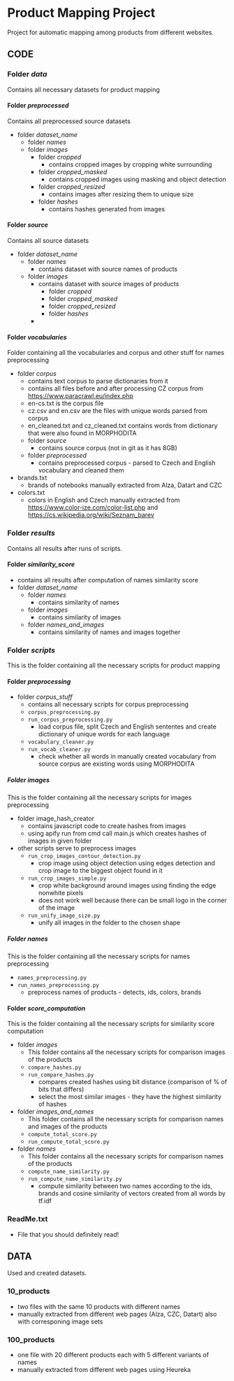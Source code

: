 # Product Mapping Project
Project for automatic mapping among products from different websites.

## CODE
### Folder *data*
Contains all necessary datasets for product mapping

#### Folder *preprocessed*
Contains all preprocessed source datasets 
- folder *dataset_name*
  - folder *names*
  - folder *images*
    - folder *cropped*
      - contains cropped images by cropping white surrounding 
    - folder *cropped_masked*
      - contains cropped images using masking and object detection 
    - folder *cropped_resized*
      - contains images after resizing them to unique size
    - folder *hashes*
      - contains hashes generated from images

#### Folder *source*
Contains all source datasets
- folder *dataset_name*
  - folder *names*
    - contains dataset with source names of products
  - folder *images*
    - contains dataset with source images of products
      - folder *cropped*
      - folder *cropped_masked*
      - folder *cropped_resized*
      - folder *hashes*
    - 
#### Folder *vocabularies*
Folder containing all the vocabularies and corpus and other stuff for names preprocessing
- folder *corpus*
  - contains text corpus to parse dictionaries from it
  - contains all files before and after processing CZ corpus from https://www.paracrawl.eu/index.php
  - en-cs.txt is the corpus file
  - cz.csv and en.csv are the files with unique words parsed from corpus
  - en_cleaned.txt and cz_cleaned.txt contains words from dictionary that were also found in MORPHODITA
  - folder *source*
    - contains source corpus (not in git as it has 8GB)
  - folder *preprocessed*
    - contains preprocessed corpus - parsed to Czech and English vocabulary and cleaned them 
- brands.txt
    - brands of notebooks manually extracted from Alza, Datart and CZC
- colors.txt
  - colors in English and Czech manually extracted from https://www.color-ize.com/color-list.php and https://cs.wikipedia.org/wiki/Seznam_barev

### Folder *results*
Contains all results after runs of scripts.

#### Folder *similarity_score*
- contains all results after computation of names similarity score
- folder *dataset_name*
  - folder *names*
    - contains similarity of names
  - folder *images*
    - contains similarity of images
  - folder *names_and_images*
    - contains similarity of names and images together


### Folder *scripts*
This is the folder containing all the necessary scripts for product mapping

#### Folder *preprocessing* 
- folder *corpus_stuff*
  - contains all necessary scripts for corpus preprocessing
  - `corpus_preprocessing.py`
  - `run_corpus_preprocessing.py`
    - load corpus file, split Czech and English sententes and create dictionary of unique words for each language 
  - `vocabulary_cleaner.py`
  - `run_vocab_cleaner.py`
    - check whether all words in manually created vocabulary from source corpus are existing words using MORPHODITA

##### Folder *images*
This is the folder containing all the necessary scripts for images preprocessing
  - folder image_hash_creator
    - contains javascript code to create hashes from images
    - using apify run from cmd call main.js which creates hashes of images in given folder
  - other scripts serve to preprocess images  
    - `run_crop_images_contour_detection.py`
      - crop image using object detection using edges detection and crop image to the biggest object found in it
    - `run_crop_images_simple.py`
      - crop white background around images using finding the edge nonwhite pixels
      - does not work well because there can be small logo in the corner of the image
    - `run_unify_image_size.py`
      - unify all images in the folder to the chosen shape
  
##### Folder *names*
This is the folder containing all the necessary scripts for names preprocessing
- `names_preprocessing.py`
- `run_names_preprocessing.py`
  - preprocess names of products - detects, ids, colors, brands
    
#### Folder *score_computation* 
This is the folder containing all the necessary scripts for similarity score computation
- folder *images*
  - This folder contains all the necessary scripts for comparison images of the products
  - `compare_hashes.py`
  - `run_compare_hashes.py`
    - compares created hashes using bit distance (comparison of % of bits that differs)
    - select the most similar images - they have the highest similarity of hashes
- folder *images_and_names*
  - This folder contains all the necessary scripts for comparison names and images of the products
  - `compute_total_score.py`
  - `run_compute_total_score.py`
- folder *names*
  - This folder contains all the necessary scripts for comparison names of the products
  - `compute_name_similarity.py`
  - `run_compute_name_similarity.py`
    - compute similarity between two names according to the ids, brands and cosine similarity of vectors created from all words by tf.idf

### ReadMe.txt
- File that you should definitely read!


## DATA
Used and created datasets.
### 10_products
- two files with the same 10 products with different names 
- manually extracted from different web pages (Alza, CZC, Datart) also with corresponing image sets
### 100_products
- one file with 20 different products each with 5 different variants of names
- manually extracted from different web pages using Heureka



